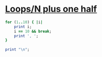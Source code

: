 [1]: http://rosettacode.org/wiki/Loops/N_plus_one_half

# [Loops/N plus one half][1]

```ruby
for (1..10) { |i|
    print i;
    i == 10 && break;
    print ', ';
}
 
print "\n";
```
